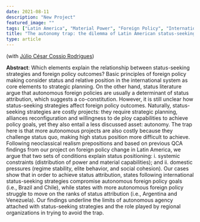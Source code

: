 ```yaml
---
date: 2021-08-11
description: "New Project"
featured_image: ""
tags: ["Latin America", "Material Power", "Foreign Policy", "International Status"]
title: "The autonomy trap: the dilemma of Latin American status-seeking strategies"
type: article
---
```


(with [Júlio César Cossio Rodrigues](https://scholar.google.com/citations?user=1peqV1cAAAAJ&hl=en&oi=ao))
 
**Abstract**: Which elements explain the relationship between status-seeking strategies and foreign policy outcomes? Basic principles of foreign policy making consider status and relative position in the international system as core elements to strategic planning. On the other hand, status literature argue that autonomous foreign policies are usually a determinant of status attribution, which suggests a co-constitution. However, it is still unclear how status-seeking strategies affect foreign policy outcomes. Naturally, status-seeking strategies are costly projects: they require strategic planning, alliances reconfiguration and willingness to de ploy capabilities to achieve policy goals, yet they also entail a less discussed asset: autonomy. The trap here is that more autonomous projects are also costly because they challenge status quo, making high status position more difficult to achieve. Following neoclassical realism prepositions and based on previous QCA findings from our project on foreign policy change in Latin America, we argue that two sets of conditions explain status positioning: i. systemic constraints (distribution of power and material capabilities); and ii. domestic pressures (regime stability, elite behavior, and social cohesion). Our cases show that in order to achieve status attribution, states following international status-seeking strategies compromise autonomous foreign policy goals (i.e., Brazil and Chile), while states with more autonomous foreign policy struggle to move on the ranks of status attribution (i.e., Argentina and Venezuela). Our findings underline the limits of autonomous agency attached with status-seeking strategies and the role played by regional organizations in trying to avoid the trap.